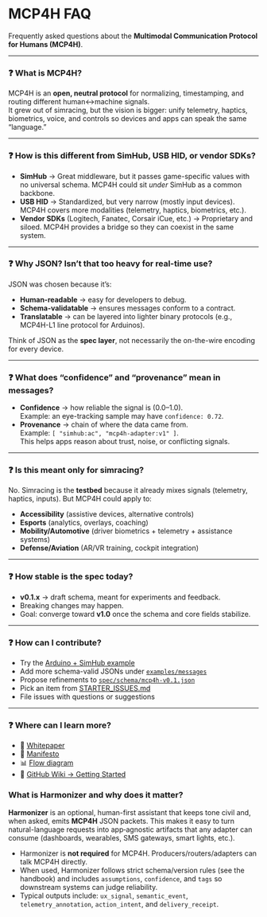 # MCP4H FAQ

Frequently asked questions about the **Multimodal Communication Protocol for Humans (MCP4H)**.

---

### ❓ What is MCP4H?
MCP4H is an **open, neutral protocol** for normalizing, timestamping, and routing different human↔machine signals.  
It grew out of simracing, but the vision is bigger: unify telemetry, haptics, biometrics, voice, and controls so devices and apps can speak the same “language.”

---

### ❓ How is this different from SimHub, USB HID, or vendor SDKs?
- **SimHub** → Great middleware, but it passes game-specific values with no universal schema. MCP4H could sit *under* SimHub as a common backbone.  
- **USB HID** → Standardized, but very narrow (mostly input devices). MCP4H covers more modalities (telemetry, haptics, biometrics, etc.).  
- **Vendor SDKs** (Logitech, Fanatec, Corsair iCue, etc.) → Proprietary and siloed. MCP4H provides a bridge so they can coexist in the same system.

---

### ❓ Why JSON? Isn’t that too heavy for real-time use?
JSON was chosen because it’s:
- **Human-readable** → easy for developers to debug.  
- **Schema-validatable** → ensures messages conform to a contract.  
- **Translatable** → can be layered into lighter binary protocols (e.g., MCP4H-L1 line protocol for Arduinos).  

Think of JSON as the **spec layer**, not necessarily the on-the-wire encoding for every device.

---

### ❓ What does “confidence” and “provenance” mean in messages?
- **Confidence** → how reliable the signal is (0.0–1.0).  
  Example: an eye-tracking sample may have `confidence: 0.72`.  
- **Provenance** → chain of where the data came from.  
  Example: `[ "simhub:ac", "mcp4h-adapter:v1" ]`.  
This helps apps reason about trust, noise, or conflicting signals.

---

### ❓ Is this meant only for simracing?
No. Simracing is the **testbed** because it already mixes signals (telemetry, haptics, inputs). But MCP4H could apply to:
- **Accessibility** (assistive devices, alternative controls)  
- **Esports** (analytics, overlays, coaching)  
- **Mobility/Automotive** (driver biometrics + telemetry + assistance systems)  
- **Defense/Aviation** (AR/VR training, cockpit integration)

---

### ❓ How stable is the spec today?
- **v0.1.x** → draft schema, meant for experiments and feedback.  
- Breaking changes may happen.  
- Goal: converge toward **v1.0** once the schema and core fields stabilize.  

---

### ❓ How can I contribute?
- Try the [Arduino + SimHub example](../examples/arduino/windsim/)  
- Add more schema-valid JSONs under [`examples/messages`](../examples/messages)  
- Propose refinements to [`spec/schema/mcp4h-v0.1.json`](../spec/schema/mcp4h-v0.1.json)  
- Pick an item from [STARTER_ISSUES.md](../STARTER_ISSUES.md)  
- File issues with questions or suggestions  

---

### ❓ Where can I learn more?
- 📖 [Whitepaper](MCP4H_Whitepaper_v0.1.0.pdf)  
- 📜 [Manifesto](MCP4H_Manifesto_v0.1.0.pdf)  
- 📊 [Flow diagram](diagrams/mcp4h_flow.svg)  
- 🐙 [GitHub Wiki → Getting Started](https://github.com/YOUR_USER/MCP4H-protocol/wiki/Getting-Started)

### What is Harmonizer and why does it matter?

**Harmonizer** is an optional, human-first assistant that keeps tone civil and, when asked, emits **MCP4H** JSON packets. This makes it easy to turn natural-language requests into app‑agnostic artifacts that any adapter can consume (dashboards, wearables, SMS gateways, smart lights, etc.).

- Harmonizer is **not required** for MCP4H. Producers/routers/adapters can talk MCP4H directly.
- When used, Harmonizer follows strict schema/version rules (see the handbook) and includes `assumptions`, `confidence`, and `tags` so downstream systems can judge reliability.
- Typical outputs include: `ux_signal`, `semantic_event`, `telemetry_annotation`, `action_intent`, and `delivery_receipt`.
